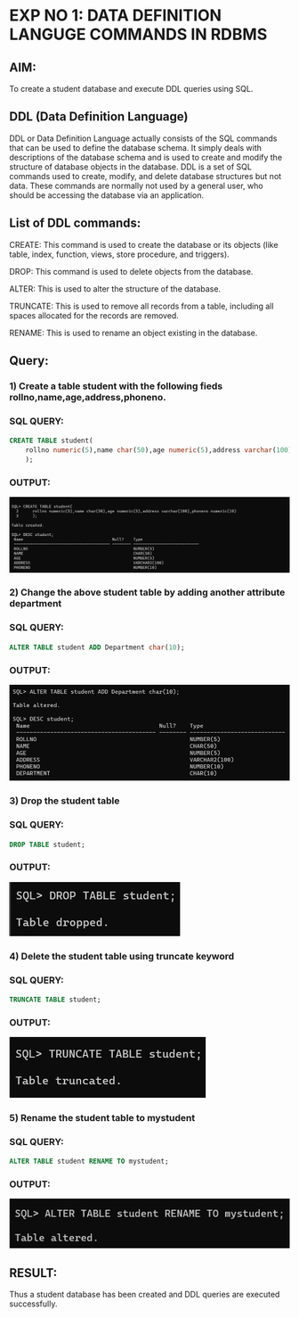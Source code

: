 # EXP NO 1: DATA DEFINITION LANGUGE COMMANDS IN RDBMS

## AIM:
To create a student database and execute DDL queries using SQL.


## DDL (Data Definition Language)

DDL or Data Definition Language actually consists of the SQL commands that can be used to define the database schema. It simply deals with descriptions of the database schema and is used to create and modify the structure of database objects in the database. DDL is a set of SQL commands used to create, modify, and delete database structures but not data. These commands are normally not used by a general user, who should be accessing the database via an application.

 
## List of DDL commands: 

CREATE: This command is used to create the database or its objects (like table, index, function, views, store procedure, and triggers).

DROP: This command is used to delete objects from the database.

ALTER: This is used to alter the structure of the database.

TRUNCATE: This is used to remove all records from a table, including all spaces allocated for the records are removed.

RENAME: This is used to rename an object existing in the database.


## Query:
### 1) Create a table student with the following fieds rollno,name,age,address,phoneno.

### SQL QUERY: 
```sql 
CREATE TABLE student(
    rollno numeric(5),name char(50),age numeric(5),address varchar(100),phoneno numeric(10)
    );
```

### OUTPUT:

![create](./create.png)

### 2) Change the above student table by adding another attribute department

### SQL QUERY: 
```sql
ALTER TABLE student ADD Department char(10);
```
### OUTPUT:

![add](/add.png)

### 3) Drop the student table
 
### SQL QUERY: 
```sql
DROP TABLE student;
```

### OUTPUT:

![drop](/drop.png)

### 4) Delete the student table using truncate keyword

### SQL QUERY: 
```sql
TRUNCATE TABLE student;
```

### OUTPUT:

![truncate](/truncate.png)

### 5) Rename the student table to mystudent

### SQL QUERY: 
```sql
ALTER TABLE student RENAME TO mystudent;
```

### OUTPUT:

![rename](/rename.png)

## RESULT:
Thus a student database has been created and DDL queries are executed successfully.